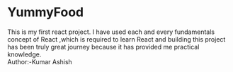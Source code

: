# YummyFood
This is my first react project. I have used each and every fundamentals concept of React ,which is required to learn React and building this project has been truly great journey because it has provided me practical knowledge. 
<br>
Author:-Kumar Ashish
